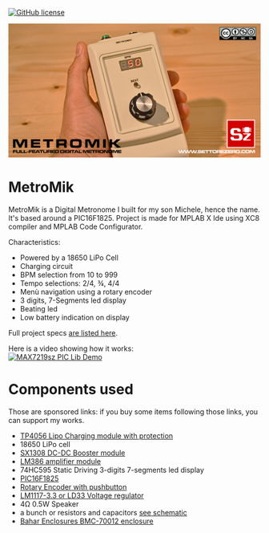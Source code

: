 [![GitHub license](https://img.shields.io/badge/License-CC%20BY--SA--NC%204.0-blue)](LICENSE)  

![MetroMik](images/MetroMik.jpg)

# MetroMik

MetroMik is a Digital Metronome I built for my son Michele, hence the name. It's based around a PIC16F1825. Project is made for MPLAB X Ide using XC8 compiler and MPLAB Code Configurator.  

Characteristics:
- Powered by a 18650 LiPo Cell
- Charging circuit
- BPM selection from 10 to 999
- Tempo selections: 2/4, ¾, 4/4
- Menù navigation using a rotary encoder
- 3 digits, 7-Segments led display
- Beating led
- Low battery indication on display

Full project specs [are listed here](https://www.settorezero.com/wordpress/metromik-metronomo-digitale-con-microcontrollore-pic/).  

Here is a video showing how it works:  
[![MAX7219sz PIC Lib Demo](https://img.youtube.com/vi/ZK1omlZPCnY/maxresdefault.jpg)](https://www.youtube.com/watch?v=ZK1omlZPCnY)  

# Components used  
Those are sponsored links: if you buy some items following those links, you can support my works.
- [TP4056 Lipo Charging module with protection](https://amzn.to/3awQYoh)
- 18650 LiPo cell
- [SX1308 DC-DC Booster module](https://amzn.to/31LTz9M)
- [LM386 amplifier module](https://amzn.to/3iytzFy)
- 74HC595 Static Driving 3-digits 7-segments led display
- [PIC16F1825](https://amzn.to/33WuXho)
- [Rotary Encoder with pushbutton](https://amzn.to/2XTK5Ic)
- [LM1117-3.3 or LD33 Voltage regulator](https://amzn.to/30PDyQI)
- 4Ω 0.5W Speaker
- a bunch or resistors and capacitors [see schematic](documents/metromik_schematic.png)
- [Bahar Enclosures BMC-70012 enclosure](https://amzn.to/31Mw14r)
  
  
